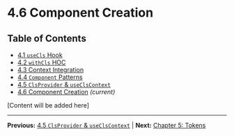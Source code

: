 # 4.6 Component Creation

## Table of Contents
- [4.1 `useCls` Hook](./4.1-usecls-hook.md)
- [4.2 `withCls` HOC](./4.2-withcls-hoc.md)
- [4.3 Context Integration](./4.3-context-integration.md)
- [4.4 `Component` Patterns](./4.4-component-patterns.md)
- [4.5 `ClsProvider` & `useClsContext`](./4.5-clsprovider-useclscontext.md)
- [4.6 Component Creation](./4.6-component-creation.md) *(current)*

[Content will be added here]

---

**Previous:** [4.5 `ClsProvider` & `useClsContext`](./4.5-clsprovider-useclscontext.md) | **Next:** [Chapter 5: Tokens](../05-tokens/index.md)
